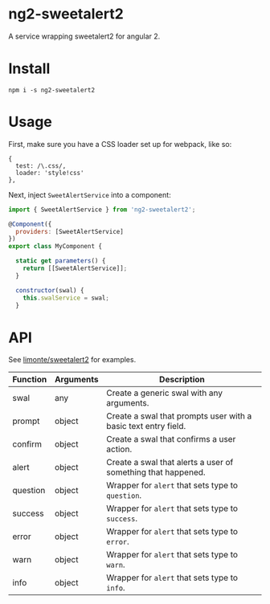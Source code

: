 # ng2-sweetalert2
A service wrapping sweetalert2 for angular 2.

# Install
`npm i -s ng2-sweetalert2`

# Usage

First, make sure you have a CSS loader set up for webpack, like so:
```
{
  test: /\.css/,
  loader: 'style!css'
},
```

Next, inject `SweetAlertService` into a component:
```js
import { SweetAlertService } from 'ng2-sweetalert2';

@Component({
  providers: [SweetAlertService]
})
export class MyComponent {

  static get parameters() {
    return [[SweetAlertService]];
  }

  constructor(swal) {
    this.swalService = swal;
  }
```

# API
See [limonte/sweetalert2](https://github.com/limonte/sweetalert2) for examples.

Function  | Arguments | Description
--------  | --------- | -----------
swal      | any       | Create a generic swal with any arguments.
prompt    | object    | Create a swal that prompts user with a basic text entry field.
confirm   | object    | Create a swal that confirms a user action.
alert     | object    | Create a swal that alerts a user of something that happened.
question  | object    | Wrapper for `alert` that sets type to `question`.
success   | object    | Wrapper for `alert` that sets type to `success`.
error     | object    | Wrapper for `alert` that sets type to `error`.
warn      | object    | Wrapper for `alert` that sets type to `warn`.
info      | object    | Wrapper for `alert` that sets type to `info`.
